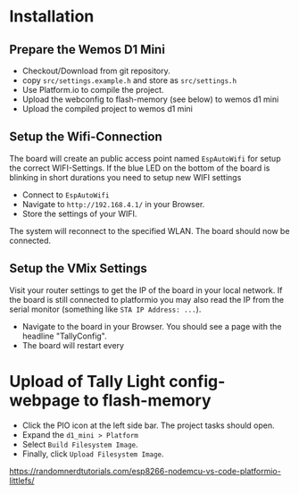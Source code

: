 # Installation

## Prepare the Wemos D1 Mini
* Checkout/Download from git repository.
* copy `src/settings.example.h` and store as `src/settings.h`
* Use Platform.io to compile the project.
* Upload the webconfig to flash-memory (see below) to wemos d1 mini
* Upload the compiled project to wemos d1 mini

## Setup the Wifi-Connection
The board will create an public access point named `EspAutoWifi` for setup the correct WIFI-Settings. If the blue LED on the bottom of the board is blinking in short durations you need to setup new WIFI settings

* Connect to `EspAutoWifi`
* Navigate to `http://192.168.4.1/` in your Browser.
* Store the settings of your WIFI.

The system will reconnect to the specified WLAN. The board should now be connected. 

## Setup the VMix Settings
Visit your router settings to get the IP of the board in your local network. If the board is still connected to platformio you may also read the IP from the serial monitor (something like `STA IP Address: ...`).
* Navigate to the board in your Browser. You should see a page with the headline "TallyConfig".
* The board will restart every 


##

# Upload of Tally Light config-webpage to flash-memory

- Click the PIO icon at the left side bar. The project tasks should open.
- Expand the `d1_mini > Platform`
- Select `Build Filesystem Image`.
- Finally, click `Upload Filesystem Image`.

https://randomnerdtutorials.com/esp8266-nodemcu-vs-code-platformio-littlefs/